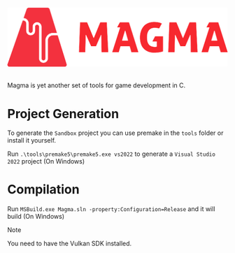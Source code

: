 <p align="center">
  <img width="800" src="content/logo.png">
</p>

<br>
Magma is yet another set of tools for game development in C.

# Project Generation
To generate the `Sandbox` project you can use premake in the `tools` folder or install it yourself.

Run ```.\tools\premake5\premake5.exe vs2022``` to generate a `Visual Studio 2022` project (On Windows)

# Compilation
Run ```MSBuild.exe Magma.sln -property:Configuration=Release``` and it will build (On Windows)

> [!NOTE]
> You need to have the Vulkan SDK installed.
